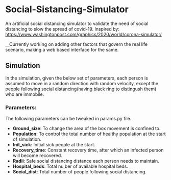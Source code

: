 # Social-Sistancing-Simulator
An artificial social distancing simulator to validate the need of social distancing to slow the spread of covid-19.
Inspired by: https://www.washingtonpost.com/graphics/2020/world/corona-simulator/

__Currently working on adding other factors that govern the real life scenario, making a web based interface for the same.

## Simulation 
In the simulation, given the below set of parameters, each person is assumed to move in a random direction with random velocity, except the people following social distancing(having black ring to distingush them) who are immobile. 
### Parameters:
The following parameters can be tweaked in params.py file.
* __Ground_size__: To change the area of the box movement is confined to.
* __Population__: To control the total number of healthy population at the start of simulation.
* __Init_sick__: Initial sick people at the start.
* __Recovery_time__: Constant recovery time, after which an infected person will become recovered.
* __Radii__: Safe social distancing distance each person needs to maintain.
* __Hospital_beds__: Total nu,ber of available hospital beds.
* __Social_dist__: Total number of people following social distancing.

